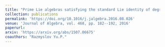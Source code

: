 ```yaml
---
title: "Prime Lie algebras satisfying the standard Lie identity of degree 5"
collection: publications
permalink: 'https://doi.org/10.1016/j.jalgebra.2016.08.026'
venue: 'Journal of Algebra, vol. 468, pp. 182--192, 2016'
paperurl:
arxiv: 'https://arxiv.org/abs/1507.06675'
coauthors: "Razmyslov Yu.P."
---
```




